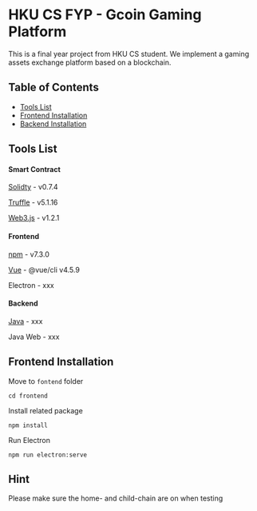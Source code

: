 # HKU CS FYP - Gcoin Gaming Platform
This is a final year project from HKU CS student. We implement a gaming assets exchange platform based on a blockchain.
## Table of Contents
- [Tools List](#tools-list)
- [Frontend Installation](#frontend-installation)
- [Backend Installation](#backend-installation)

## Tools List
#### Smart Contract
[Solidty]((https://soliditylang.org/)) - v0.7.4

[Truffle](https://trufflesuite.com/) - v5.1.16

[Web3.js](https://github.com/ethereum/web3.js/) - v1.2.1

#### Frontend
[npm](https://www.npmjs.com/) - v7.3.0

[Vue](https://vuejs.org/) - @vue/cli v4.5.9

Electron - xxx

#### Backend
[Java](https://www.java.com/en/) - xxx

Java Web - xxx

## Frontend Installation
Move to `fontend` folder
```
cd frontend
```
Install related package
```
npm install
```
Run Electron
```
npm run electron:serve
```

## Hint
Please make sure the home- and child-chain are on when testing
